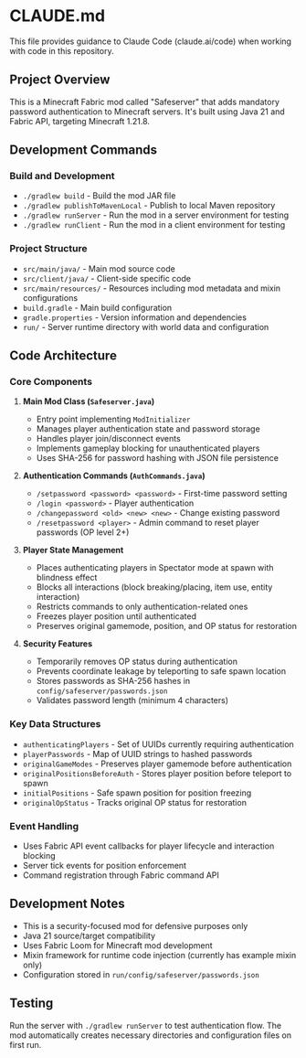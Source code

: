 # CLAUDE.md

This file provides guidance to Claude Code (claude.ai/code) when working with code in this repository.

## Project Overview

This is a Minecraft Fabric mod called "Safeserver" that adds mandatory password authentication to Minecraft servers. It's built using Java 21 and Fabric API, targeting Minecraft 1.21.8.

## Development Commands

### Build and Development
- `./gradlew build` - Build the mod JAR file
- `./gradlew publishToMavenLocal` - Publish to local Maven repository
- `./gradlew runServer` - Run the mod in a server environment for testing
- `./gradlew runClient` - Run the mod in a client environment for testing

### Project Structure
- `src/main/java/` - Main mod source code
- `src/client/java/` - Client-side specific code
- `src/main/resources/` - Resources including mod metadata and mixin configurations
- `build.gradle` - Main build configuration
- `gradle.properties` - Version information and dependencies
- `run/` - Server runtime directory with world data and configuration

## Code Architecture

### Core Components

1. **Main Mod Class (`Safeserver.java`)**
   - Entry point implementing `ModInitializer`
   - Manages player authentication state and password storage
   - Handles player join/disconnect events
   - Implements gameplay blocking for unauthenticated players
   - Uses SHA-256 for password hashing with JSON file persistence

2. **Authentication Commands (`AuthCommands.java`)**
   - `/setpassword <password> <password>` - First-time password setting
   - `/login <password>` - Player authentication
   - `/changepassword <old> <new> <new>` - Change existing password
   - `/resetpassword <player>` - Admin command to reset player passwords (OP level 2+)

3. **Player State Management**
   - Places authenticating players in Spectator mode at spawn with blindness effect
   - Blocks all interactions (block breaking/placing, item use, entity interaction)
   - Restricts commands to only authentication-related ones
   - Freezes player position until authenticated
   - Preserves original gamemode, position, and OP status for restoration

4. **Security Features**
   - Temporarily removes OP status during authentication
   - Prevents coordinate leakage by teleporting to safe spawn location
   - Stores passwords as SHA-256 hashes in `config/safeserver/passwords.json`
   - Validates password length (minimum 4 characters)

### Key Data Structures
- `authenticatingPlayers` - Set of UUIDs currently requiring authentication
- `playerPasswords` - Map of UUID strings to hashed passwords
- `originalGameModes` - Preserves player gamemode before authentication
- `originalPositionsBeforeAuth` - Stores player position before teleport to spawn
- `initialPositions` - Safe spawn position for position freezing
- `originalOpStatus` - Tracks original OP status for restoration

### Event Handling
- Uses Fabric API event callbacks for player lifecycle and interaction blocking
- Server tick events for position enforcement
- Command registration through Fabric command API

## Development Notes

- This is a security-focused mod for defensive purposes only
- Java 21 source/target compatibility
- Uses Fabric Loom for Minecraft mod development
- Mixin framework for runtime code injection (currently has example mixin only)
- Configuration stored in `run/config/safeserver/passwords.json`

## Testing

Run the server with `./gradlew runServer` to test authentication flow. The mod automatically creates necessary directories and configuration files on first run.